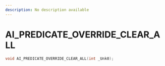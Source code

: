 ```yaml
---
description: No description available 
---
```


# AI_PREDICATE_OVERRIDE_CLEAR_ALL

```cpp
void AI_PREDICATE_OVERRIDE_CLEAR_ALL(int _Unk0);
```